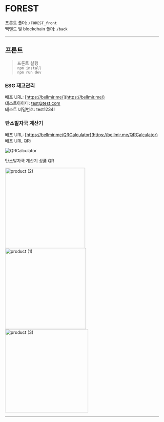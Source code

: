 # FOREST

프론트 폴더: `/FOREST_front`  
백엔드 및 blockchain 폴더: `/back`  

-----------------

## 프론트

> 프론트 실행  
> `npm install`  
> `npm run dev`

### ESG 재고관리
  
배포 URL: [https://bellmir.me/](https://bellmir.me/)  
테스트아이디: test@test.com  
테스트 비밀번호: test1234!  
  
### 탄소발자국 계산기

배포 URL: [https://bellmir.me/QRCalculator](https://bellmir.me/QRCalculator)  
배포 URL QR:  
  
![QRCalculator](https://github.com/user-attachments/assets/efb8adf6-1858-45ba-8a3c-bec99bb24183)

  
탄소발자국 계산기 상품 QR  
  
<img width="262" alt="product (2)" src="https://github.com/user-attachments/assets/90080557-3207-4dcf-b57a-9a8897dc5f1d">  
<img width="265" alt="product (1)" src="https://github.com/user-attachments/assets/83ecea1f-c2b8-44be-87d9-93993e3ac0dd">  
<img width="272" alt="product (3)" src="https://github.com/user-attachments/assets/d6b45649-00dc-41be-aed1-1f9324eaff8d">  

-----------------
